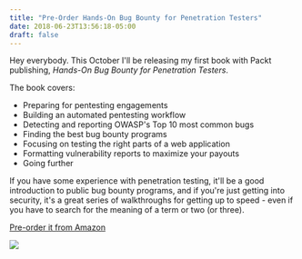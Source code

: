 ```yaml
---
title: "Pre-Order Hands-On Bug Bounty for Penetration Testers"
date: 2018-06-23T13:56:18-05:00
draft: false
---
```


Hey everybody. This October I'll be releasing my first book with Packt publishing, *Hands-On Bug Bounty for Penetration Testers*. 

The book covers:

- Preparing for pentesting engagements
- Building an automated pentesting workflow
- Detecting and reporting OWASP's Top 10 most common bugs
- Finding the best bug bounty programs
- Focusing on testing the right parts of a web application
- Formatting vulnerability reports to maximize your payouts
- Going further

If you have some experience with penetration testing, it'll be a good introduction to public bug bounty programs, and if you're just getting into security, it's a great series of walkthroughs for getting up to speed - even if you have to search for the meaning of a term or two (or three).

[Pre-order it from Amazon](https://www.amazon.com/Hands-Bug-Bounty-Penetration-Testers/dp/1789344204/ref=sr_1_1?ie=UTF8&qid=1528946375&sr=8-1&keywords=Hands-On+Bug+Bounty+for+Penetration+Testers) 

![](https://images-na.ssl-images-amazon.com/images/I/51X4orUF13L._SX403_BO1,204,203,200_.jpg)